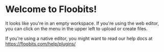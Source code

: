 # Welcome to Floobits!

It looks like you're in an empty workspace. If you're using the web editor, you can 
click on the menu in the upper left to upload or create files.

If you're using a native editor, you might want to read our help docs at 
https://floobits.com/help/plugins/